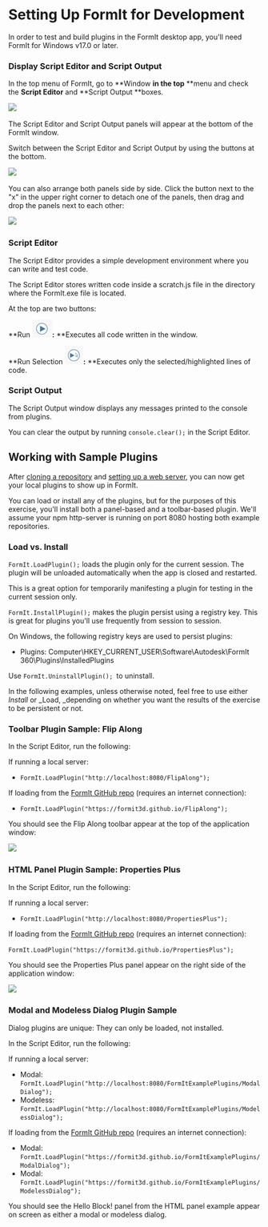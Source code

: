 # Setting Up FormIt for Development

In order to test and build plugins in the FormIt desktop app, you'll need FormIt for Windows v17.0 or later.

### **Display Script Editor and Script Output**

In the top menu of FormIt, go to **Window **in the top** **menu and check the **Script Editor** and **Script Output **boxes.

![](https://formit3d.github.io/FormItExamplePlugins/docs/images/EnableDevelopmentWindows.PNG)

The Script Editor and Script Output panels will appear at the bottom of the FormIt window.

Switch between the Script Editor and Script Output by using the buttons at the bottom.

![](https://formit3d.github.io/FormItExamplePlugins/docs/images/ScriptEditorDefaultState.PNG)

You can also arrange both panels side by side. Click the button next to the "x" in the upper right corner to detach one of the panels, then drag and drop the panels next to each other:

![](https://formit3d.github.io/FormItExamplePlugins/docs/images/ScriptEditor+ScriptOutputConfiguration.gif)

### **Script Editor**

The Script Editor provides a simple development environment where you can write and test code.

The Script Editor stores written code inside a scratch.js file in the directory where the FormIt.exe file is located.

At the top are two buttons:

**Run **![](<../../../.gitbook/assets/image (4) (1).png>):** **Executes all code written in the window.

**Run Selection **![](<../../../.gitbook/assets/image (15) (1) (1).png>):**  **Executes only the selected/highlighted lines of code.

### **Script Output**

The Script Output window displays any messages printed to the console from plugins.

You can clear the output by running `console.clear();` in the Script Editor.

## Working with Sample Plugins

After [cloning a repository](cloning-a-sample-plugin.md) and [setting up a web server](hosting-a-plugin-on-a-local-server.md), you can now get your local plugins to show up in FormIt.

You can load or install any of the plugins, but for the purposes of this exercise, you'll install both a panel-based and a toolbar-based plugin. We'll assume your npm http-server is running on port 8080 hosting both example repositories.

### **Load vs. Install**

`FormIt.LoadPlugin();` loads the plugin only for the current session. The plugin will be unloaded automatically when the app is closed and restarted.

This is a great option for temporarily manifesting a plugin for testing in the current session only.

`FormIt.InstallPlugin();` makes the plugin persist using a registry key. This is great for plugins you'll use frequently from session to session.

On Windows, the following registry keys are used to persist plugins:

* Plugins: Computer\HKEY\_CURRENT\_USER\Software\Autodesk\FormIt 360\Plugins\InstalledPlugins

Use `FormIt.UninstallPlugin(); `to uninstall.

In the following examples, unless otherwise noted, feel free to use either _Install_ or _Load, _depending on whether you want the results of the exercise to be persistent or not.

### **Toolbar Plugin Sample: Flip Along**

In the Script Editor, run the following:

If running a local server:

* `FormIt.LoadPlugin("http://localhost:8080/FlipAlong");`

If loading from the [FormIt GitHub repo](https://github.com/FormIt3D/) (requires an internet connection):

* `FormIt.LoadPlugin("https://formit3d.github.io/FlipAlong");`

You should see the Flip Along toolbar appear at the top of the application window:

![](https://formit3d.github.io/FormItExamplePlugins/docs/images/FlipAlongToolbar.PNG)

### **HTML Panel Plugin Sample: Properties Plus**

In the Script Editor, run the following:

If running a local server:

* `FormIt.LoadPlugin("http://localhost:8080/PropertiesPlus");`

If loading from the [FormIt GitHub repo](https://github.com/FormIt3D/) (requires an internet connection):

`FormIt.LoadPlugin("https://formit3d.github.io/PropertiesPlus");`

You should see the Properties Plus panel appear on the right side of the application window:

![](https://formit3d.github.io/FormItExamplePlugins/docs/images/PropertiesPlusPanel.png)

### **Modal and Modeless Dialog Plugin Sample**

Dialog plugins are unique: They can only be loaded, not installed.

In the Script Editor, run the following:

If running a local server:

* Modal: `FormIt.LoadPlugin("http://localhost:8080/FormItExamplePlugins/ModalDialog");`
* Modeless: `FormIt.LoadPlugin("http://localhost:8080/FormItExamplePlugins/ModelessDialog");`

If loading from the [FormIt GitHub repo](https://github.com/FormIt3D/) (requires an internet connection):

* Modal: `FormIt.LoadPlugin("https://formit3d.github.io/FormItExamplePlugins/ModalDialog");`
* Modal: `FormIt.LoadPlugin("https://formit3d.github.io/FormItExamplePlugins/ModelessDialog");`

You should see the Hello Block! panel from the HTML panel example appear on screen as either a modal or modeless dialog.
